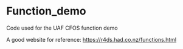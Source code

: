 # Function_demo
Code used for the UAF CFOS function demo

A good website for reference:
https://r4ds.had.co.nz/functions.html